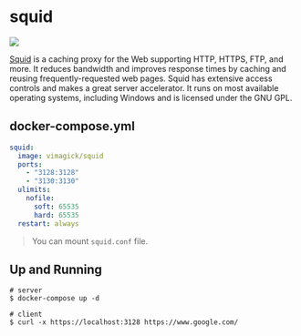 squid
=====

![](https://badge.imagelayers.io/vimagick/squid:latest.svg)

[Squid][1] is a caching proxy for the Web supporting HTTP, HTTPS, FTP, and
more. It reduces bandwidth and improves response times by caching and reusing
frequently-requested web pages. Squid has extensive access controls and makes a
great server accelerator. It runs on most available operating systems,
including Windows and is licensed under the GNU GPL.

## docker-compose.yml

```yaml
squid:
  image: vimagick/squid
  ports:
    - "3128:3128"
    - "3130:3130"
  ulimits:
    nofile:
      soft: 65535
      hard: 65535
  restart: always
```

> You can mount `squid.conf` file.

## Up and Running

```
# server
$ docker-compose up -d

# client
$ curl -x https://localhost:3128 https://www.google.com/
```

[1]: http://www.squid-cache.org/
